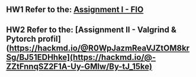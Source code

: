 ## HW1 Refer to the: [Assignment I - FIO](https://hackmd.io/@R0WpJazmReaVJZtOM8krSg/BJ51EDHhke)
## HW2 Refer to the: [Assignment II - Valgrind & Pytorch profil](https://hackmd.io/@R0WpJazmReaVJZtOM8krSg/BJ51EDHhke](https://hackmd.io/@-ZZtFnnqSZ2F1A-Uy-GMlw/By-tJ_15ke)
